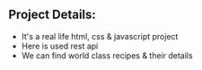 
## Project Details:

  * It's a real life html, css & javascript project
  * Here is used rest api
  * We can find world class recipes & their details
